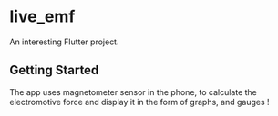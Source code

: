 # live_emf

An interesting Flutter project.

## Getting Started

The app uses magnetometer sensor in the phone, to calculate the electromotive force and display it in the form of graphs, and gauges !

